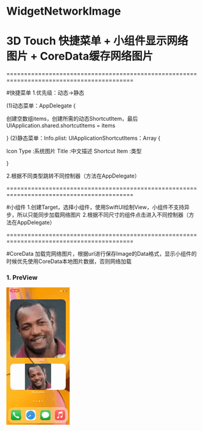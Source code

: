 # WidgetNetworkImage

# 3D Touch 快捷菜单 + 小组件显示网络图片 + CoreData缓存网络图片

==========================================================================================

#快捷菜单
1.优先级：动态->静态

(1)动态菜单：AppDelegate {

创建空数组items，创建所需的动态ShortcutItem，最后UIApplication.shared.shortcutItems = items

}
(2)静态菜单：Info.plist: UIApplicationShortcutItems：Array {

Icon Type      :系统图片
Title          :中文描述
Shortcut Item  :类型

}

2.根据不同类型跳转不同控制器（方法在AppDelegate）

==========================================================================================

#小组件
1.创建Target，选择小组件，使用SwiftUI绘制View，小组件不支持异步，所以只能同步加载网络图片
2.根据不同尺寸的组件点击进入不同控制器（方法在AppDelegate）

==========================================================================================

#CoreData
加载完网络图片，根据url进行保存Image的Data格式，显示小组件的时候优先使用CoreData本地图片数据，否则网络加载

### 1. PreView
![1.gif](1.gif)
